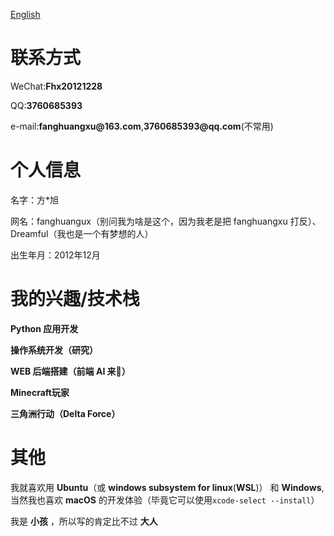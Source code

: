 [English](README_en.md)

# 联系方式

WeChat:__Fhx20121228__

QQ:__3760685393__

e-mail:__fanghuangxu@163.com__,__3760685393@qq.com__(不常用)


# 个人信息

名字：方*旭

网名：fanghuangux（别问我为啥是这个，因为我老是把 fanghuangxu 打反）、Dreamful（我也是一个有梦想的人）

出生年月：2012年12月
# 我的兴趣/技术栈

__Python 应用开发__

__操作系统开发（研究）__

__WEB 后端搭建（前端 AI 来🤭）__

__Minecraft玩家__

__三角洲行动（Delta Force）__

# 其他
  我就喜欢用 __Ubuntu__（或 __windows subsystem for linux__(__WSL__)） 和 __Windows__,当然我也喜欢 __macOS__ 的开发体验（毕竟它可以使用`xcode-select --install`）
  
  我是 __小孩__ ，所以写的肯定比不过 __大人__
